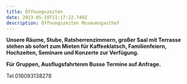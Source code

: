 ```yaml
---
title: Öffnungszeiten
date: 2023-05-18T11:17:22.748Z
description: Öffnungszeiten Museumsgasthof
---
```

**U﻿nsere Räume, Stube, Ratsherrenzimmern, großer Saal mit Terrasse stehen ab sofort zum Mieten für Kaffeeklatsch, Familienfeiern, Hochzeiten, Seminare und Konzerte zur Verfügung.**

**F﻿ür Gruppen, Ausflugsfahrtenm  Busse Termine auf Anfrage.**

T﻿el.016093138278